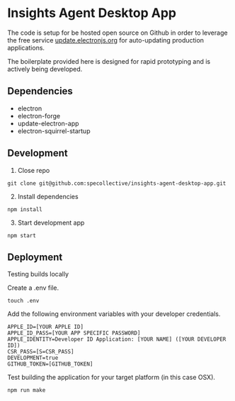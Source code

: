 # Insights Agent Desktop App

The code is setup for be hosted open source on Github in order to leverage the free service [update.electronjs.org](https://github.com/electron/update.electronjs.org) for auto-updating production applications.

The boilerplate provided here is designed for rapid prototyping and is actively being developed.

## Dependencies
- electron
- electron-forge
- update-electron-app
- electron-squirrel-startup

## Development

1. Close repo
```
git clone git@github.com:specollective/insights-agent-desktop-app.git
```

2. Install dependencies
```
npm install
```

3. Start development app
```
npm start
```

## Deployment

Testing builds locally

Create a .env file.
```
touch .env
```

Add the following environment variables with your developer credentials.
```
APPLE_ID=[YOUR APPLE ID]
APPLE_ID_PASS=[YOUR APP SPECIFIC PASSWORD]
APPLE_IDENTITY=Developer ID Application: [YOUR NAME] ([YOUR DEVELOPER ID])
CSR_PASS=[S=CSR_PASS]
DEVELOPMENT=true
GITHUB_TOKEN=[GITHUB_TOKEN]
```

Test building the application for your target platform (in this case OSX).
```
npm run make
```
